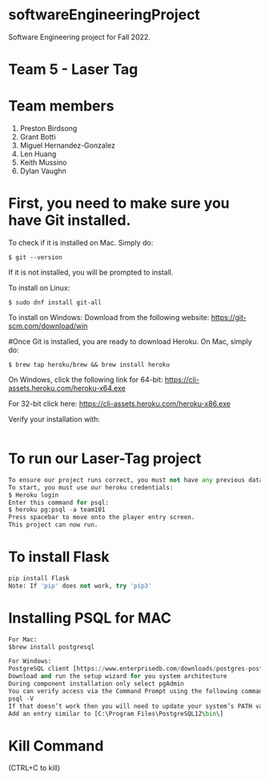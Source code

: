 # softwareEngineeringProject
 Software Engineering project for Fall 2022.
# Team 5 - Laser Tag

# Team members
1. Preston Birdsong
2. Grant Botti
3. Miguel Hernandez-Gonzalez
4. Len Huang
5. Keith Mussino
6. Dylan Vaughn

# First, you need to make sure you have Git installed. 
To check if it is installed on Mac. Simply do: 
```
$ git --version
```
If it is not installed, you will be prompted to install. 


To install on Linux: 
```
$ sudo dnf install git-all
```

To install on Windows: 
Download from the following website: 
https://git-scm.com/download/win 

#Once Git is installed, you are ready to download Heroku. 
On Mac, simply do: 
```
$ brew tap heroku/brew && brew install heroku

```

On Windows, click the following link for 64-bit: 
https://cli-assets.heroku.com/heroku-x64.exe 

For 32-bit click here:
https://cli-assets.heroku.com/heroku-x86.exe

Verify your installation with: 
```$ heroku --version
```
# To run our Laser-Tag project
```python 
To ensure our project runs correct, you must not have any previous data from heroku
To start, you must use our heroku credentials:
$ Heroku login
Enter this command for psql:
$ heroku pg:psql -a team101
Press spacebar to move onto the player entry screen. 
This project can now run.
```

# To install Flask 
```python
pip install Flask
Note: If 'pip' does not work, try 'pip3'
```

# Installing PSQL for MAC
```python
For Mac:
$brew install postgresql

For Windows:
PostgreSQL client [https://www.enterprisedb.com/downloads/postgres-postgresql-downloads]
Download and run the setup wizard for you system architecture
During component installation only select pgAdmin
You can verify access via the Command Prompt using the following command:
psql -V
If that doesn’t work then you will need to update your system’s PATH variable and then restart your Command Prompt
Add an entry similar to [C:\Program Files\PostgreSQL12\bin\]
```

# Kill Command
(CTRL+C to kill)
